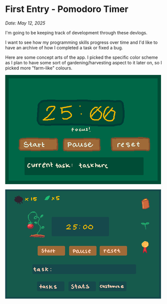 # First Entry - Pomodoro Timer
_Date: May 12, 2025_

I'm going to be keeping track of development through these devlogs.

I want to see how my programming skills progress over time and I'd like to have an archive of how I completed a task or fixed a bug.

Here are some concept arts of the app. I picked the specific color scheme as I plan to have some sort of 
gardening/harvesting aspect to it later on, so I picked more "farm-like" colours. 

![timer concept 1](devlog\img\timer-idea.png)

![timer concept 2](devlog\img\timer-idea-2.png)
